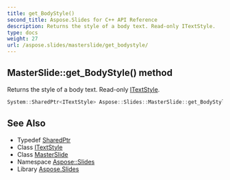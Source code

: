 ```yaml
---
title: get_BodyStyle()
second_title: Aspose.Slides for C++ API Reference
description: Returns the style of a body text. Read-only ITextStyle.
type: docs
weight: 27
url: /aspose.slides/masterslide/get_bodystyle/
---
```

## MasterSlide::get_BodyStyle() method


Returns the style of a body text. Read-only [ITextStyle](../../itextstyle/).

```cpp
System::SharedPtr<ITextStyle> Aspose::Slides::MasterSlide::get_BodyStyle() override
```

## See Also

* Typedef [SharedPtr](../../../system/sharedptr/)
* Class [ITextStyle](../../itextstyle/)
* Class [MasterSlide](../)
* Namespace [Aspose::Slides](../../)
* Library [Aspose.Slides](../../../)